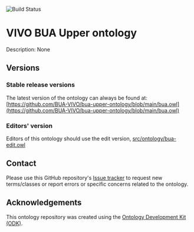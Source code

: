 ![Build Status](https://github.com/BUA-VIVO/bua-upper-ontology/workflows/CI/badge.svg)
# VIVO BUA Upper ontology

Description: None


## Versions

### Stable release versions

The latest version of the ontology can always be found at:
[https://github.com/BUA-VIVO/bua-upper-ontology/blob/main/bua.owl](https://github.com/BUA-VIVO/bua-upper-ontology/blob/main/bua.owl)


### Editors' version

Editors of this ontology should use the edit version, [src/ontology/bua-edit.owl](src/ontology/bua-edit.owl)

## Contact

Please use this GitHub repository's [Issue tracker](https://github.com/BUA-VIVO/bua-upper-ontology/issues) to request new terms/classes or report errors or specific concerns related to the ontology.

## Acknowledgements

This ontology repository was created using the [Ontology Development Kit (ODK)](https://github.com/INCATools/ontology-development-kit).
